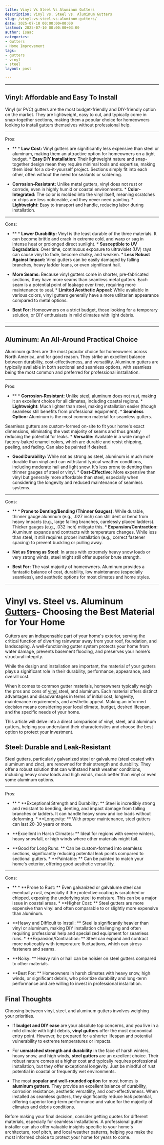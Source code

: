 ```yaml
---
title: Vinyl Vs Steel Vs Aluminum Gutters
description: Vinyl vs. Steel vs. Aluminum Gutters
slug: /vinyl-vs-steel-vs-aluminum-gutters/
date: 2025-07-10 00:00:00+00:00
lastmod: 2025-07-10 00:00:00+03:00
author: Isaac
categories:
- Gutters
- Home Improvement
tags:
- gutters
- vinyl
- steel
layout: post

---
```

---

## Vinyl: Affordable and Easy To Install
Vinyl (or PVC) gutters are the most budget-friendly and DIY-friendly option on the market. They are lightweight, easy to cut, and typically come in snap-together sections, making them a popular choice for homeowners looking to install gutters themselves without professional help.

* **
Pros:

- ** * **Low Cost:** Vinyl gutters are significantly less expensive than steel or aluminum, making them an attractive option for homeowners on a tight budget. * **Easy DIY Installation:** Their lightweight nature and snap-together design mean they require minimal tools and expertise, making them ideal for a do-it-yourself project. Sections simply fit into each other, often without the need for sealants or soldering.

* **Corrosion-Resistant:** Unlike metal gutters, vinyl does not rust or corrode, even in highly humid or coastal environments. * **Color-Integrated:** The color is molded into the vinyl itself, meaning scratches or chips are less noticeable, and they never need painting. * **Lightweight:** Easy to transport and handle, reducing labor during installation.

* **
Cons:

- ** * **Lower Durability:** Vinyl is the least durable of the three materials. It can become brittle and crack in extreme cold, and warp or sag in intense heat or prolonged direct sunlight. * **Susceptible to UV Degradation:** Over time, continuous exposure to ultraviolet (UV) rays can cause vinyl to fade, become chalky, and weaken. * **Less Robust Against Impact:** Vinyl gutters can be easily damaged by falling branches, heavy ladder leans, or even significant hail.

* **More Seams:** Because vinyl gutters come in shorter, pre-fabricated sections, they have more seams than seamless metal gutters. Each seam is a potential point of leakage over time, requiring more maintenance to seal. * **Limited Aesthetic Appeal:** While available in various colors, vinyl gutters generally have a more utilitarian appearance compared to metal options.

* **Best For:** Homeowners on a strict budget, those looking for a temporary solution, or DIY enthusiasts in mild climates with light debris.
---
---

## Aluminum: An All-Around Practical Choice
Aluminum gutters are the most popular choice for homeowners across North America, and for good reason. They strike an excellent balance between durability, cost-effectiveness, and versatility. Aluminum gutters are typically available in both sectional and seamless options, with seamless being the most common and preferred for professional installation.

* **
Pros:

- ** * **Corrosion-Resistant:** Unlike steel, aluminum does not rust, making it an excellent choice for all climates, including coastal regions. * **Lightweight:** Much lighter than steel, making installation easier (though seamless still benefits from professional equipment). * **Seamless Option:** Aluminum is the most common material for seamless gutters.

Seamless gutters are custom-formed on-site to fit your home's exact dimensions, eliminating the vast majority of seams and thus greatly reducing the potential for leaks. * **Versatile:** Available in a wide range of factory-baked enamel colors, which are durable and resist chipping, peeling, and fading. Can also be painted if desired.

* **Good Durability:** While not as strong as steel, aluminum is much more durable than vinyl and can withstand typical weather conditions, including moderate hail and light snow. It's less prone to denting than thinner gauges of steel or vinyl. * **Cost-Effective:** More expensive than vinyl but generally more affordable than steel, especially when considering the longevity and reduced maintenance of seamless systems.

* **
Cons:

- ** * **Prone to Denting/Bending (Thinner Gauges):** While durable, thinner gauge aluminum (e.g., .027 inch) can still dent or bend from heavy impacts (e.g., large falling branches, carelessly placed ladders). Thicker gauges (e.g., .032 inch) mitigate this. * **Expansion/Contraction:** Aluminum expands and contracts with temperature changes. While less than steel, it still requires proper installation (e.g., correct fastener spacing) to prevent buckling or pulling away.

* **Not as Strong as Steel:** In areas with extremely heavy snow loads or very strong winds, steel might still offer superior brute strength.

* **Best For:** The vast majority of homeowners. Aluminum provides a fantastic balance of cost, durability, low maintenance (especially seamless), and aesthetic options for most climates and home styles.
---

# Vinyl vs. Steel vs. Aluminum [Gutters](https://pestpolicy.com/best-steel-gutter-guards/)- Choosing the Best Material for Your Home

Gutters are an indispensable part of your home's exterior, serving the critical function of diverting rainwater away from your roof, foundation, and landscaping. A well-functioning gutter system protects your home from water damage, prevents basement flooding, and preserves your home's structural integrity.

While the design and installation are important, the material of your gutters plays a significant role in their durability, performance, appearance, and overall cost.

When it comes to common gutter materials, homeowners typically weigh the pros and cons of [vinyl](https://pestpolicy.com/best-vinyl-gutter-guards/),steel, and aluminum. Each material offers distinct advantages and disadvantages in terms of initial cost, longevity, maintenance requirements, and aesthetic appeal. Making an informed decision means considering your local climate, budget, desired lifespan, and the specific needs of your home.

This article will delve into a direct comparison of vinyl, steel, and aluminum gutters, helping you understand their characteristics and choose the best option to protect your investment.

##  Steel: Durable and Leak-Resistant

Steel gutters, particularly galvanized steel or galvalume (steel coated with aluminum and zinc), are renowned for their strength and durability. They offer a robust solution that can withstand harsh weather conditions, including heavy snow loads and high winds, much better than vinyl or even some aluminum options.

* **
Pros:

- ** * **Exceptional Strength and Durability: ** Steel is incredibly strong and resistant to bending, denting, and impact damage from falling branches or ladders. It can handle heavy snow and ice loads without deforming. * **Longevity: ** With proper maintenance, steel gutters can last 20-30 years or more.

* **Excellent in Harsh Climates: ** Ideal for regions with severe winters, heavy snowfall, or high winds where other materials might fail.

* **Good for Long Runs: ** Can be custom-formed into seamless sections, significantly reducing potential leak points compared to sectional gutters. * **Paintable: ** Can be painted to match your home's exterior, offering good aesthetic versatility.

* **
Cons:

- ** * **Prone to Rust: ** Even galvanized or galvalume steel can eventually rust, especially if the protective coating is scratched or chipped, exposing the underlying steel to moisture. This can be a major issue in coastal areas. * **Higher Cost: ** Steel gutters are more expensive than vinyl and often comparable to or slightly more expensive than aluminum.

* **Heavy and Difficult to Install: ** Steel is significantly heavier than vinyl or aluminum, making DIY installation challenging and often requiring professional help and specialized equipment for seamless runs. * **Expansion/Contraction: ** Steel can expand and contract more noticeably with temperature fluctuations, which can stress fasteners and seams.

* **Noisy: ** Heavy rain or hail can be noisier on steel gutters compared to other materials.

* **Best For: ** Homeowners in harsh climates with heavy snow, high winds, or significant debris, who prioritize durability and long-term performance and are willing to invest in professional installation.

##  Final Thoughts

Choosing between vinyl, steel, and aluminum gutters involves weighing your priorities.

* If **budget and DIY ease** are your absolute top concerns, and you live in a mild climate with light debris, **vinyl gutters** offer the most economical entry point. However, be prepared for a shorter lifespan and potential vulnerability to extreme temperatures or impacts.

* For **unmatched strength and durability** in the face of harsh winters, heavy snow, and high winds, **steel gutters** are an excellent choice. Their robust nature comes at a higher cost and typically requires professional installation, but they offer exceptional longevity. Just be mindful of rust potential in coastal or frequently wet environments.

* The most **popular and well-rounded option** for most homes is **aluminum gutters**. They provide an excellent balance of durability, corrosion resistance, aesthetic versatility, and cost-effectiveness. When installed as seamless gutters, they significantly reduce leak potential, offering superior long-term performance and value for the majority of climates and debris conditions.

Before making your final decision, consider getting quotes for different materials, especially for seamless installations. A professional gutter installer can also offer valuable insights specific to your home's architecture, roof pitch, and local weather patterns, helping you make the most informed choice to protect your home for years to come.